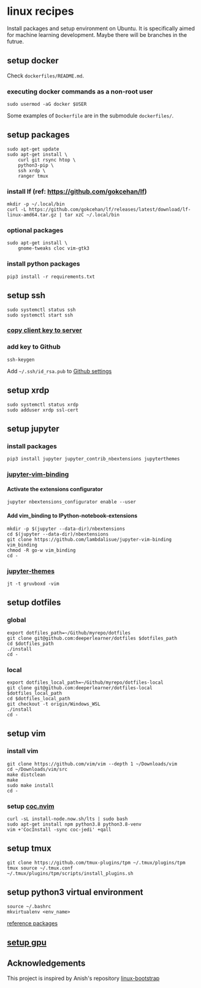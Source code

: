 # linux recipes

Install packages and setup environment on Ubuntu.
It is specifically aimed for machine learning development.
Maybe there will be branches in the futrue.

## setup docker

Check `dockerfiles/README.md`.

### executing docker commands as a non-root user

```
sudo usermod -aG docker $USER
```

Some examples of `Dockerfile` are in the submodule `dockerfiles/`.

## setup packages

```
sudo apt-get update
sudo apt-get install \
    curl git rsync htop \
    python3-pip \
    ssh xrdp \
    ranger tmux
```

### install lf (ref: https://github.com/gokcehan/lf)

```
mkdir -p ~/.local/bin
curl -L https://github.com/gokcehan/lf/releases/latest/download/lf-linux-amd64.tar.gz | tar xzC ~/.local/bin
```

### optional packages

```
sudo apt-get install \
    gnome-tweaks cloc vim-gtk3
```

### install python packages

```
pip3 install -r requirements.txt
```

## setup ssh

```
sudo systemctl status ssh
sudo systemctl start ssh
```

### [copy client key to server](notes/copy_key_to_server.md)

### add key to Github

```
ssh-keygen
```
Add `~/.ssh/id_rsa.pub` to [Github settings](https://github.com/settings/keys)

## setup xrdp

```
sudo systemctl status xrdp
sudo adduser xrdp ssl-cert
```

## setup jupyter

### install packages

```
pip3 install jupyter jupyter_contrib_nbextensions jupyterthemes
```

### [jupyter-vim-binding](https://github.com/lambdalisue/jupyter-vim-binding/wiki/Installation)

#### Activate the extensions configurator

```
jupyter nbextensions_configurator enable --user
```

#### Add vim_binding to IPython-notebook-extensions

```
mkdir -p $(jupyter --data-dir)/nbextensions
cd $(jupyter --data-dir)/nbextensions
git clone https://github.com/lambdalisue/jupyter-vim-binding vim_binding
chmod -R go-w vim_binding
cd -
```

### [jupyter-themes](https://github.com/dunovank/jupyter-themes)

```
jt -t gruvboxd -vim
```

## setup dotfiles

### global

```
export dotfiles_path=~/Github/myrepo/dotfiles
git clone git@github.com:deeperlearner/dotfiles $dotfiles_path
cd $dotfiles_path
./install
cd -
```

### local

```
export dotfiles_local_path=~/Github/myrepo/dotfiles-local
git clone git@github.com:deeperlearner/dotfiles-local $dotfiles_local_path
cd $dotfiles_local_path
git checkout -t origin/Windows_WSL
./install
cd -
```

## setup vim

### install vim

```
git clone https://github.com/vim/vim --depth 1 ~/Downloads/vim
cd ~/Downloads/vim/src
make distclean
make
sudo make install
cd -
```

### setup [coc.nvim](https://github.com/neoclide/coc.nvim)

```
curl -sL install-node.now.sh/lts | sudo bash
sudo apt-get install npm python3.8 python3.8-venv
vim +'CocInstall -sync coc-jedi' +qall
```

## setup tmux

```
git clone https://github.com/tmux-plugins/tpm ~/.tmux/plugins/tpm
tmux source ~/.tmux.conf
~/.tmux/plugins/tpm/scripts/install_plugins.sh
```

## setup python3 virtual environment

```
source ~/.bashrc
mkvirtualenv <env_name>
```
[reference packages](notes/requirements.txt)

## [setup gpu](notes/gpu_setup.md)

## Acknowledgements

This project is inspired by Anish's repository [linux-bootstrap](https://github.com/anishathalye/linux-bootstrap)
